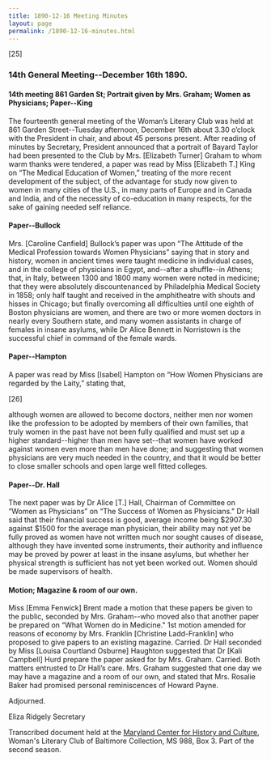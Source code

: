 ```yaml
---
title: 1890-12-16 Meeting Minutes
layout: page
permalink: /1890-12-16-minutes.html
---
```

[25]

### 14th General Meeting--December 16th 1890.

#### 14th meeting 861 Garden St; Portrait given by Mrs. Graham; Women as Physicians; Paper--King

The fourteenth general meeting of the Woman’s Literary Club was held at 861 Garden Street--Tuesday afternoon, December 16th about 3.30 o’clock with the President in chair, and about 45 persons present. After reading of minutes by Secretary, President announced that a portrait of Bayard Taylor had been presented to the Club by Mrs. [Elizabeth Turner] Graham to whom warm thanks were tendered, a paper was read by Miss [Elizabeth T.] King on “The Medical Education of Women,” treating of the more recent development of the subject, of the advantage for study now given to women in many cities of the U.S., in many parts of Europe and in Canada and India, and of the necessity of co-education in many respects, for the sake of gaining needed self reliance.

#### Paper--Bullock

Mrs. [Caroline Canfield] Bullock’s paper was upon “The Attitude of the Medical Profession towards Women Physicians” saying that in story and history, women in ancient times were taught medicine in individual cases, and in the college of physicians in Egypt, and--after a shuffle--in Athens; that, in Italy, between 1300 and 1800 many women were noted in medicine; that they were absolutely discountenanced by Philadelphia Medical Society in 1858; only half taught and received in the amphitheatre with shouts and hisses in Chicago; but finally overcoming all difficulties until one eighth of Boston physicians are women, and there are two or more women doctors in nearly every Southern state, and many women assistants in charge of females in insane asylums, while Dr Alice Bennett in Norristown is the successful chief in command of the female wards.

#### Paper--Hampton

A paper was read by Miss [Isabel] Hampton on “How Women Physicians are regarded by the Laity,” stating that,

[26]

although women are allowed to become doctors, neither men nor women like the profession to be adopted by members of their own families, that truly women in the past have not been fully qualified and must set up a higher standard--higher than men have set--that women have worked against women even more than men have done; and suggesting that women physicians are very much needed in the country, and that it would be better to close smaller schools and open large well fitted colleges.

#### Paper--Dr. Hall

The next paper was by Dr Alice [T.] Hall, Chairman of Committee on “Women as Physicians” on “The Success of Women as Physicians." Dr Hall said that their financial success is good, average income being $2907.30 against $1500 for the average man physician, their ability may not yet be fully proved as women have not written much nor sought causes of disease, although they have invented some instruments, their authority and influence may be proved by power at least in the insane asylums, but whether her physical strength is sufficient has not yet been worked out. Women should be made supervisors of health.

#### Motion; Magazine & room of our own.

Miss [Emma Fenwick] Brent made a motion that these papers be given to the public, seconded by Mrs. Graham--who moved also that another paper be prepared on “What Women do in Medicine." 1st motion amended for reasons of economy by Mrs. Franklin [Christine Ladd-Franklin] who proposed to give papers to an existing magazine. Carried. Dr Hall seconded by Miss [Louisa Courtland Osburne] Haughton suggested that Dr [Kali Campbell] Hurd prepare the paper asked for by Mrs. Graham. Carried. Both matters entrusted to Dr Hall’s care. Mrs. Graham suggested that one day we may have a magazine and a room of our own, and stated that Mrs. Rosalie Baker had promised personal reminiscences of Howard Payne.

Adjourned.

Eliza Ridgely
Secretary

Transcribed document held at the [Maryland Center for History and Culture](http://mdhs.org/), Woman's Literary Club of Baltimore Collection, MS 988, Box 3. Part of the second season.
